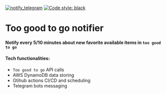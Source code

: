 [![notify_telegram](https://github.com/DaniilRoman/github-actions-test/actions/workflows/main.yml/badge.svg)](https://github.com/DaniilRoman/toogoodtogo-notifier/actions/workflows/main.yml)
[![Code style: black](https://img.shields.io/badge/code%20style-black-000000.svg)](https://github.com/psf/black)
# Too good to go notifier

#### Notify every 5/10 minutes about new favorite available items in `too good to go`

#### Tech functionalities:
- `Too good to go` API calls
- AWS DynamoDB data storing
- Gtihub actions CI/CD and scheduling
- Telegram bots messaging
